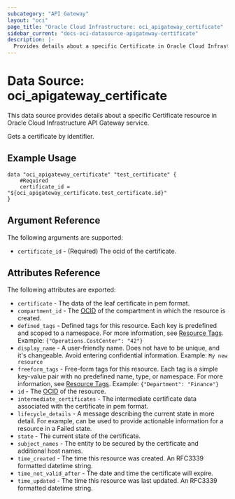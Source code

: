 ```yaml
---
subcategory: "API Gateway"
layout: "oci"
page_title: "Oracle Cloud Infrastructure: oci_apigateway_certificate"
sidebar_current: "docs-oci-datasource-apigateway-certificate"
description: |-
  Provides details about a specific Certificate in Oracle Cloud Infrastructure API Gateway service
---
```


# Data Source: oci_apigateway_certificate
This data source provides details about a specific Certificate resource in Oracle Cloud Infrastructure API Gateway service.

Gets a certificate by identifier.

## Example Usage

```hcl
data "oci_apigateway_certificate" "test_certificate" {
	#Required
	certificate_id = "${oci_apigateway_certificate.test_certificate.id}"
}
```

## Argument Reference

The following arguments are supported:

* `certificate_id` - (Required) The ocid of the certificate.


## Attributes Reference

The following attributes are exported:

* `certificate` - The data of the leaf certificate in pem format.
* `compartment_id` - The [OCID](https://docs.cloud.oracle.com/iaas/Content/General/Concepts/identifiers.htm) of the compartment in which the resource is created. 
* `defined_tags` - Defined tags for this resource. Each key is predefined and scoped to a namespace. For more information, see [Resource Tags](https://docs.cloud.oracle.com/iaas/Content/General/Concepts/resourcetags.htm).  Example: `{"Operations.CostCenter": "42"}` 
* `display_name` - A user-friendly name. Does not have to be unique, and it's changeable. Avoid entering confidential information.  Example: `My new resource` 
* `freeform_tags` - Free-form tags for this resource. Each tag is a simple key-value pair with no predefined name, type, or namespace. For more information, see [Resource Tags](https://docs.cloud.oracle.com/iaas/Content/General/Concepts/resourcetags.htm).  Example: `{"Department": "Finance"}` 
* `id` - The [OCID](https://docs.cloud.oracle.com/iaas/Content/General/Concepts/identifiers.htm) of the resource. 
* `intermediate_certificates` - The intermediate certificate data associated with the certificate in pem format.
* `lifecycle_details` - A message describing the current state in more detail. For example, can be used to provide actionable information for a resource in a Failed state. 
* `state` - The current state of the certificate.
* `subject_names` - The entity to be secured by the certificate and additional host names.
* `time_created` - The time this resource was created. An RFC3339 formatted datetime string.
* `time_not_valid_after` - The date and time the certificate will expire.
* `time_updated` - The time this resource was last updated. An RFC3339 formatted datetime string.

